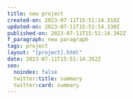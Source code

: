 ```yaml
---
title: new project
created-on: 2023-07-11T15:51:14.318Z
updated-on: 2023-07-11T15:51:14.330Z
published-on: 2023-07-11T15:51:14.342Z
f_paragraph: new paragraph
tags: project
layout: "[project].html"
date: 2023-07-11T15:51:14.352Z
seo:
  noindex: false
  twitter:title: summary
  twitter:card: summary
---
```

